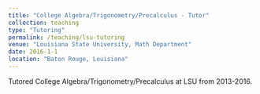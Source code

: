 ```yaml
---
title: "College Algebra/Trigonometry/Precalculus - Tutor"
collection: teaching
type: "Tutoring"
permalink: /teaching/lsu-tutoring
venue: "Louisiana State University, Math Department"
date: 2016-1-1
location: "Baton Rouge, Louisiana"
---
```


Tutored College Algebra/Trigonometry/Precalculus at LSU from 2013-2016.
